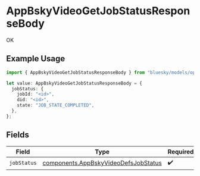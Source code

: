 # AppBskyVideoGetJobStatusResponseBody

OK

## Example Usage

```typescript
import { AppBskyVideoGetJobStatusResponseBody } from "bluesky/models/operations";

let value: AppBskyVideoGetJobStatusResponseBody = {
  jobStatus: {
    jobId: "<id>",
    did: "<id>",
    state: "JOB_STATE_COMPLETED",
  },
};
```

## Fields

| Field                                                                                        | Type                                                                                         | Required                                                                                     | Description                                                                                  |
| -------------------------------------------------------------------------------------------- | -------------------------------------------------------------------------------------------- | -------------------------------------------------------------------------------------------- | -------------------------------------------------------------------------------------------- |
| `jobStatus`                                                                                  | [components.AppBskyVideoDefsJobStatus](../../models/components/appbskyvideodefsjobstatus.md) | :heavy_check_mark:                                                                           | N/A                                                                                          |